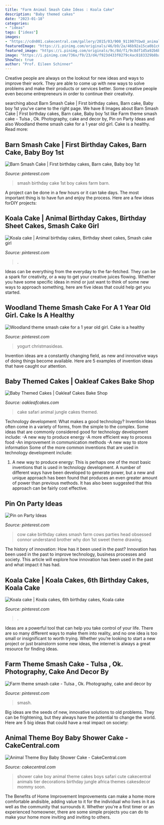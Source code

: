 ```yaml
---
title: "Farm Animal Smash Cake Ideas : Koala Cake"
description: "Baby themed cakes"
date: "2023-01-18"
categories:
- "ideas"
tags: ["ideas"]
images:
- "https://cdn001.cakecentral.com/gallery/2015/03/900_911907tbwU_animal-theme-boy-baby-shower-cake.jpg"
featuredImage: "https://i.pinimg.com/originals/46/b9/2a/46b92a15ca0b1c675c75c1e2864abe0b.jpg"
featured_image: "https://i.pinimg.com/originals/9c/8d/f1/9c8df1d5a92b6bb15071d2d67dccb8da.jpg"
image: "https://i.pinimg.com/736x/f9/23/d4/f923d433f0279c4ac8183329b8bad7a8.jpg"
ShowToc: true
author: "Prof. Eileen Schinner"
---
```



Creative people are always on the lookout for new ideas and ways to improve their work. They are able to come up with new ways to solve problems and make their products or services better. Some creative people even become entrepreneurs in order to continue their creativity.

	

		
searching about Barn Smash Cake | First birthday cakes, Barn cake, Baby boy 1st you've came to the right page. We have 8 Images about Barn Smash Cake | First birthday cakes, Barn cake, Baby boy 1st like Farm theme smash cake - Tulsa , Ok. Photography, cake and decor by, Pin on Party Ideas and also Woodland theme smash cake for a 1 year old girl. Cake is a healthy. Read more:
		
    
## Barn Smash Cake | First Birthday Cakes, Barn Cake, Baby Boy 1st

<img loading=lazy src="https://i.pinimg.com/736x/f9/23/d4/f923d433f0279c4ac8183329b8bad7a8.jpg" onerror="this.onerror=null;this.src='https://tse4.mm.bing.net/th?id=OIP.uNMSqXMBPT-jRxxBH9vcsgHaJ4&amp;pid=15.1';" alt="Barn Smash Cake | First birthday cakes, Barn cake, Baby boy 1st">

_Source: pinterest.com_

>smash birthday cake 1st boy cakes farm barn. 

	

A project can be done in a few hours or it can take days. The most important thing is to have fun and enjoy the process. Here are a few ideas forDIY projects: 

    
## Koala Cake | Animal Birthday Cakes, Birthday Sheet Cakes, Smash Cake Girl

<img loading=lazy src="https://i.pinimg.com/originals/e6/73/72/e673723612b9dd0e627c9c52fba7c825.jpg" onerror="this.onerror=null;this.src='https://tse2.mm.bing.net/th?id=OIP.VhirHPpLMGZbvnj4bMHYKwHaJ4&amp;pid=15.1';" alt="Koala cake | Animal birthday cakes, Birthday sheet cakes, Smash cake girl">

_Source: pinterest.com_

>. 

	

Ideas can be everything from the everyday to the far-fetched. They can be a spark for creativity, or a way to get your creative juices flowing. Whether you have some specific ideas in mind or just want to think of some new ways to approach something, here are five ideas that could help get you started.

    
## Woodland Theme Smash Cake For A 1 Year Old Girl. Cake Is A Healthy

<img loading=lazy src="https://i.pinimg.com/originals/46/b9/2a/46b92a15ca0b1c675c75c1e2864abe0b.jpg" onerror="this.onerror=null;this.src='https://tse1.mm.bing.net/th?id=OIP.HrK_2QhZ8YnhVOrcONXLLwHaLH&amp;pid=15.1';" alt="Woodland theme smash cake for a 1 year old girl. Cake is a healthy">

_Source: pinterest.com_

>yogurt christmasideas. 

	

Invention ideas are a constantly changing field, as new and innovative ways of doing things become available. Here are 5 examples of invention ideas that have caught our attention.

    
## Baby Themed Cakes | Oakleaf Cakes Bake Shop

<img loading=lazy src="https://live.staticflickr.com/4764/26159855128_c30f4ba54f_b.jpg" onerror="this.onerror=null;this.src='https://tse2.mm.bing.net/th?id=OIP.rc11nvwqhBDzDI31D7SAhQHaLG&amp;pid=15.1';" alt="Baby Themed Cakes | Oakleaf Cakes Bake Shop">

_Source: oakleafcakes.com_

>cake safari animal jungle cakes themed. 

	

Technology development: What makes a good technology?
Invention Ideas often come in a variety of forms, from the simple to the complex. Some ideas that are commonly considered good for technology development include: 
-A new way to produce energy 
-A more efficient way to process food 
-An improvement in communication methods 
-A new way to store information 
Some of the more common inventions that are used in technology development include:


1) A new way to produce energy: This is perhaps one of the most basic inventions that is used in technology development. A number of different ways have been developed to generate power, but a new and unique approach has been found that produces an even greater amount of power than previous methods. It has also been suggested that this approach can be fairly cost effective.

    
## Pin On Party Ideas

<img loading=lazy src="https://i.pinimg.com/736x/83/77/16/837716da03edfc8c7f4b0d966c2fd964.jpg" onerror="this.onerror=null;this.src='https://tse1.mm.bing.net/th?id=OIP.5iJTz2dBukD3tuTXRT_iQwAAAA&amp;pid=15.1';" alt="Pin on Party Ideas">

_Source: pinterest.com_

>cow cake birthday cakes smash farm cows parties head obsessed connor understand brother why don 1st sweet theme drawing. 

	

The history of innovation: How has it been used in the past?
Innovation has been used in the past to improve technology, business processes and society. This article will explore how innovation has been used in the past and what impact it has had.

    
## Koala Cake | Koala Cakes, 6th Birthday Cakes, Koala Cake

<img loading=lazy src="https://i.pinimg.com/originals/0e/f7/b3/0ef7b3f185d930cb0b6a7f1110e37895.jpg" onerror="this.onerror=null;this.src='https://tse4.mm.bing.net/th?id=OIP.MZqz7L7WKzfSq-0T9k_NlgHaJ4&amp;pid=15.1';" alt="Koala cake | Koala cakes, 6th birthday cakes, Koala cake">

_Source: pinterest.com_

>. 

	

Ideas are a powerful tool that can help you take control of your life. There are so many different ways to make them into reality, and no one idea is too small or insignificant to worth trying. Whether you’re looking to start a new project or just brainstorm some new ideas, the internet is always a great resource for finding ideas.

    
## Farm Theme Smash Cake - Tulsa , Ok. Photography, Cake And Decor By

<img loading=lazy src="https://i.pinimg.com/originals/9c/8d/f1/9c8df1d5a92b6bb15071d2d67dccb8da.jpg" onerror="this.onerror=null;this.src='https://tse3.mm.bing.net/th?id=OIP.smsLw1hFpHPSZK2TgyKgTwHaLI&amp;pid=15.1';" alt="Farm theme smash cake - Tulsa , Ok. Photography, cake and decor by">

_Source: pinterest.com_

>smash. 

	

Big ideas are the seeds of new, innovative solutions to old problems. They can be frightening, but they always have the potential to change the world. Here are 5 big ideas that could have a real impact on society:

    
## Animal Theme Boy Baby Shower Cake - CakeCentral.com

<img loading=lazy src="https://cdn001.cakecentral.com/gallery/2015/03/900_911907tbwU_animal-theme-boy-baby-shower-cake.jpg" onerror="this.onerror=null;this.src='https://tse2.mm.bing.net/th?id=OIP.Ef_FKM0pEn7oEvdsIkExXAHaLH&amp;pid=15.1';" alt="Animal Theme Boy Baby Shower Cake - CakeCentral.com">

_Source: cakecentral.com_

>shower cake boy animal theme cakes boys safari cute cakecentral animals tier decorations birthday jungle africa themes cakesdecor mommy soon. 

	

The Benefits of Home Improvement
Improvements can make a home more comfortable andisible, adding value to it for the individual who lives in it as well as the community that surrounds it. Whether you're a first timer or an experienced homeowner, there are some simple projects you can do to make your home more inviting and inviting to others.

